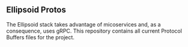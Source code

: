 ## Ellipsoid Protos

The Ellipsoid stack takes advantage of micoservices and, as a consequence, uses gRPC. This repository contains all current Protocol 
Buffers files for the project.